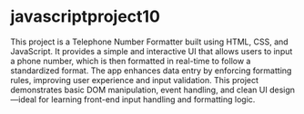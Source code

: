 # javascriptproject10
This project is a Telephone Number Formatter built using HTML, CSS, and JavaScript. It provides a simple and interactive UI that allows users to input a phone number, which is then formatted in real-time to follow a standardized format. The app enhances data entry by enforcing formatting rules, improving user experience and input validation. This project demonstrates basic DOM manipulation, event handling, and clean UI design—ideal for learning front-end input handling and formatting logic.
